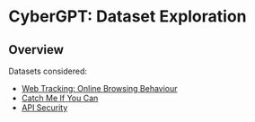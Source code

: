 # CyberGPT: Dataset Exploration

## Overview

Datasets considered:

- [Web Tracking: Online Browsing Behaviour](https://zenodo.org/records/4757574)
- [Catch Me If You Can](https://www.kaggle.com/c/catch-me-if-you-can-intruder-detection-through-webpage-session-tracking)
- [API Security](https://www.kaggle.com/datasets/tangodelta/api-access-behaviour-anomaly-dataset/data)
